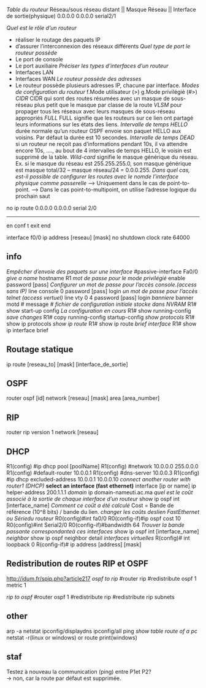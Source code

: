 *Table du routeur*
Réseau/sous réseau distant || Masque Réseau || Interface de sortie(physique)
0.0.0.0     0.0.0.0     serial2/1

*Quel est le rôle d’un routeur*
* réaliser le routage des paquets IP
* d’assurer l’interconnexion des réseaux différents 
*Quel type de port le routeur possède*
* Le port de console
* Le port auxiliaire
*Préciser les types d’interfaces d’un routeur*
* Interfaces LAN
* Interfaces WAN
*Le routeur possède des adresses*
* Le routeur possède plusieurs adresses IP, chacune par interface. 
*Modes de configuration du routeur*
f.Mode utilisateur (>)
g.Mode privilégié (#>)
*CIDR*
CIDR qui sont des routes résumées avec un masque de sous-réseau plus petit que le masque par classe de la route
*VLSM*
pour propager tous les réseaux avec leurs masques de sous-réseau appropriés
*FULL*
FULL signifie que les routeurs sur ce lien ont partagé leurs informations sur les états des liens.
*Intervalle de temps HELLO*
durée normale qu’un routeur OSPF envoie  son paquet HELLO aux voisins. Par défaut la durée est 10 secondes.
*Intervalle de temps DEAD*
si un routeur ne reçoit pas d’informations pendant 10s, il va attendre encore 10s, ...., au bout de 4 intervalles de temps HELLO, le voisin est supprimé de la table.
*Wild-card*
signifie le masque générique du réseau.
Ex. si le masque du réseau est 255.255.255.0, son masque générique est masque total/32 – masque réseau/24 = 0.0.0.255.
*Dans quel cas, est-il possible de configurer les routes avec le nomde l’interface physique comme passerelle*
--> Uniquement dans le cas de point-to-point.
--> Dans le cas point-to-multipoint, on utilise l’adresse logique du prochain saut

no ip route 0.0.0.0 0.0.0.0 serial 2/0


---------------------------------------------------------------
en
conf t
exit
end

interface f0/0
ip address [reseau] [mask]
no shutdown
clock rate 64000

## info
*Empêcher d’envoie des paquets sur une interface*
    #passive-interface Fa0/0 
*give a name*
    hostname R1
*mot de passe pour le mode privilégié*
    enable password [pass]
*Configurer un mot de passe pour l’accès console.(access sans IP)*
    line console 0
    password [pass]
    login
*un mot de passe pour l’accès telnet (access vertuel)*
    line vty 0 4
    password [pass]
    login
*banniere*
    banner motd # message #
*fichier de configuration initiale stocke dans NVRAM*
    R1# show start-up config
*La configuration en cours*
    R1# show running-config
*save changes*
    R1# copy running-config startup-config
*show protocols*
    R1# show ip protocols
*show ip route*
    R1# show ip route
*brief interface*
R1# show ip interface brief

## Routage statique
ip route [reseau_to] [mask] [interface_de_sortie]

## OSPF
router ospf [id]
network [reseau] [mask] area [area_number]

## RIP
router rip
version 1
network [reseau]

## DHCP
R1(config) #ip dhcp pool [poolName]
R1(config) #network 10.0.0.0 255.0.0.0
R1(config) #default-router 10.0.0.1
R1(config) #dns-server 10.0.0.3
R1(config) #ip dhcp excluded-address 10.0.0.1 10.0.0.10
*connect another router with router1 (DHCP)*
    **select an interface (fast ethernet)**
    interface [ip or name]
    ip helper-address 200.1.1.1
*domain*
    ip domain-nameuti.ac.ma
*quel est le coût associé à la sortie de chaque interface d’un routeur*
    show ip ospf int [interface_name]
*Comment ce coût a été calculé*
    Cost = Bande de référence (10^8 bits) / bande du lien. 
*changer les coûts deslien FastEthernet ou Sériedu routeur*
    R0(config)#int fa0/0
    R0(config-if)#ip ospf cost 10
    R0(config)#int Serial2/0
    R0(config-if)#bandwidth 64
*Trouver la bande passante correspondanteà ces interfaces*
    show ip ospf int [interface_name]
*neighbor*
    show ip ospf neighbor detail
*interfaces virtuelles*
    R(config)# int loopback 0
    R(config-if)# ip address [address] [mask]

## Redistribution de routes RIP et OSPF
http://idum.fr/spip.php?article217
*ospf to rip*
#router rip
#redistribute ospf 1 metric 1

*rip to ospf*
#router ospf 1
#redistribute rip
#redistribute rip subnets

## other
arp -a
netstat
ipconfig/displaydns
ipconfig/all
ping
*show table route of a pc*
netstat -r(linux or windows) or route print(windows)

## staf
Testez à  nouveau la  communication  (ping)  entre P1et P2?  
-> non,  car  la  route  par  défaut  est supprimée.